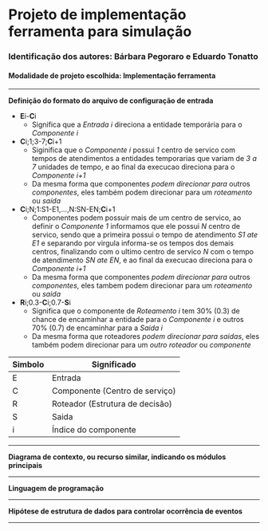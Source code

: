 
  

# Projeto de implementação ferramenta para simulação

### Identificação dos autores: Bárbara Pegoraro e Eduardo Tonatto


#### Modalidade de projeto escolhida: Implementação ferramenta

---

**Definição do formato do arquivo de configuração de entrada**

* **E**i-**C**i
  * Significa que a *Entrada i* direciona a entidade temporária para o *Componente i*
* **C**i;1;3-7;**C**i+1
  * Siginifica que o *Componente i* possui *1* centro de servico com tempos de atendimentos a entidades temporarias que variam de *3 a 7* unidades de tempo, e ao final da execucao direciona para o *Componente i+1*
  * Da mesma forma que componentes *podem direcionar para* outros *componentes*, eles também podem direcionar para um *roteamento* ou *saída*
* **C**i;N;1:S1-E1,...,N:SN-EN;**C**i+1
  * Componentes podem possuir mais de um centro de servico, ao definir o *Componente 1* informamos que ele possui *N* centro de servico, sendo que a primeira possui o tempo de atendimento *S1 ate E1* e separando por virgula informa-se os tempos dos demais centros, finalizando com o ultimo centro de servico *N* com o tempo de atendimento *SN ate EN*, e ao final da execucao direciona para o *Componente i+1*
  * Da mesma forma que componentes *podem direcionar para* outros *componentes*, eles tambem podem direcionar para um *roteamento* ou *saida*
* **R**i;0.3-**C**i;0.7-**S**i
  * Significa que o componente de *Roteamento i* tem 30% (0.3) de chance de encaminhar a entidade para o *Componente i* e outros 70% (0.7) de encaminhar para a *Saida i*
  * Da mesma forma que roteadores *podem direcionar para saidas*, eles também podem direcionar para um *outro roteador* ou *componente*
  
Simbolo   | Significado
--------- | ------
E | Entrada
C | Componente (Centro de serviço)
R | Roteador (Estrutura de decisão)
S | Saida
i | Índice do componente
---

**Diagrama de contexto, ou recurso similar, indicando os módulos principais**

---

**Linguagem de programação**

---

**Hipótese de estrutura de dados para controlar ocorrência de eventos**

---
